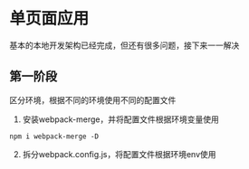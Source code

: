 # 单页面应用
基本的本地开发架构已经完成，但还有很多问题，接下来一一解决
## 第一阶段
区分环境，根据不同的环境使用不同的配置文件
1. 安装webpack-merge，并将配置文件根据环境变量使用
```
npm i webpack-merge -D
```
2. 拆分webpack.config.js，将配置文件根据环境env使用

